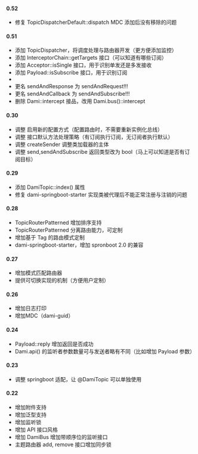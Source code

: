 
#### 0.52
* 修复 TopicDispatcherDefault::dispatch MDC 添加后没有移除的问题

#### 0.51
* 添加 TopicDispatcher，将调度处理与路由器开发（更方便添加监控）
* 添加 InterceptorChain::getTargets 接口（可以知道有哪些订阅）
* 添加 Acceptor::isSingle 接口，用于识别单发还是多发接收
* 添加 Payload::isSubscribe 接口，用于识别订阅
* 
* 更名 sendAndResponse 为 sendAndRequest!!!
* 更名 sendAndCallback 为 sendAndSubscribe!!!
* 删除 Dami::intercept 接品，改用 Dami.bus()::intercept

#### 0.30

* 调整 启用新的配置方式（配置路由时，不需要重新实例化总线）
* 调整 接口默认方法处理策略（有订阅执行订阅，无订阅者执行默认）
* 调整 createSender 调整类加载器的主体
* 调整 send,sendAndSubscribe 返回类型改为 bool（马上可以知道是否有订阅目标）

#### 0.29

* 添加 DamiTopic::index() 属性
* 修复 dami-springboot-starter 实现类被代理后不能正常注册与注销的问题

#### 0.28

* TopicRouterPatterned 增加排序支持
* TopicRouterPatterned 分离路由能力，可定制
* 增加基于 Tag 的路由模式定制
* dami-springboot-starter，增加 spronboot 2.0 的兼容

#### 0.27

* 增加模式匹配路由器
* 提供可切换实现的机制（方便用户定制）

#### 0.26

* 增加日志打印
* 增加MDC（dami-guid）

#### 0.24

* Payload::reply 增加返回是否成功
* Dami.api() 的监听者参数数量可与发送者略有不同（比如增加 Payload 参数）

#### 0.23

* 调整 springboot 适配，让 @DamiTopic 可以单独使用

#### 0.22

* 增加附件支持
* 增加泛型支持
* 增加监听锁
* 增加 API 接口风格
* 增加 DamiBus 增加带顺序位的监听接口
* 主题路由器 add, remove 接口增加同步锁

